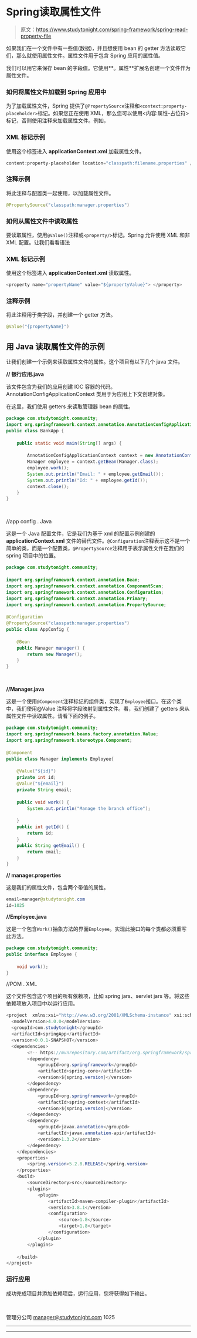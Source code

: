 # Spring读取属性文件

> 原文：<https://www.studytonight.com/spring-framework/spring-read-property-file>

如果我们在一个文件中有一些值(数据)，并且想使用 bean 的 getter 方法读取它们，那么就使用属性文件。属性文件用于包含 Spring 应用的属性值。

我们可以用它来保存 bean 的字段值。它使用**。属性**扩展名创建一个文件作为属性文件。

### 如何将属性文件加载到 Spring 应用中

为了加载属性文件，Spring 提供了`@PropertySource`注释和`<context:property-placeholder>`标记。如果您正在使用 XML，那么您可以使用<内容:属性-占位符>标记，否则使用注释来加载属性文件。例如，

### XML 标记示例

使用这个标签进入 **applicationContext.xml** 加载属性文件。

```java
content:property-placeholder location="classpath:filename.properties" />
```

### 注释示例

将此注释与配置类一起使用，以加载属性文件。

```java
@PropertySource("classpath:manager.properties")
```

### 如何从属性文件中读取属性

要读取属性，使用`@Value()`注释或`<property/>`标记。Spring 允许使用 XML 和非 XML 配置。让我们看看语法

### XML 标记示例

使用这个标签进入 **applicationContext.xml** 读取属性。

```java
<property name="propertyName" value="${propertyValue}"> </property>

```

### 注释示例

将此注释用于类字段，并创建一个 getter 方法。

```java
@Value("{propertyName}")
```

## 用 Java 读取属性文件的示例

让我们创建一个示例来读取属性文件的属性。这个项目有以下几个 java 文件。

**// 银行应用.java**

该文件包含为我们的应用创建 IOC 容器的代码。AnnotationConfigApplicationContext 类用于为应用上下文创建对象。

在这里，我们使用 getters 来读取管理器 bean 的属性。

```java
package com.studytonight.community;
import org.springframework.context.annotation.AnnotationConfigApplicationContext;
public class BankApp {

	public static void main(String[] args) {

		AnnotationConfigApplicationContext context = new AnnotationConfigApplicationContext(AppConfig.class);
		Manager employee = context.getBean(Manager.class);
		employee.work();
		System.out.println("Email: " + employee.getEmail());
		System.out.println("Id: " + employee.getId());
		context.close();
	}
}
```

![](img/4765334125b448ec4c4bdf8285a1da72.png)![](img/4765334125b448ec4c4bdf8285a1da72.png "Click and drag to move")

//app config . Java

这是一个 Java 配置文件，它是我们为基于 xml 的配置示例创建的 **applicationContext.xml** 文件的替代文件。`@Configuration`注释表示这不是一个简单的类，而是一个配置类，`@PropertySource`注释用于表示属性文件在我们的 spring 项目中的位置。

```java
package com.studytonight.community;

import org.springframework.context.annotation.Bean;
import org.springframework.context.annotation.ComponentScan;
import org.springframework.context.annotation.Configuration;
import org.springframework.context.annotation.Primary;
import org.springframework.context.annotation.PropertySource;

@Configuration
@PropertySource("classpath:manager.properties")
public class AppConfig {

	@Bean
	public Manager manager() {
		return new Manager();
	}
}
```

![](img/4765334125b448ec4c4bdf8285a1da72.png)![](img/4765334125b448ec4c4bdf8285a1da72.png "Click and drag to move")

**//Manager.java**

这是一个使用`@Component`注释标记的组件类，实现了`Employee`接口。在这个类中，我们使用@Value 注释将字段映射到属性文件。看，我们创建了 getters 来从属性文件中读取属性。请看下面的例子。

```java
package com.studytonight.community;
import org.springframework.beans.factory.annotation.Value;
import org.springframework.stereotype.Component;

@Component
public class Manager implements Employee{

	@Value("${id}")
	private int id;
	@Value("${email}")
	private String email;

	public void work() {
		System.out.println("Manage the branch office");

	}
	public int getId() {
		return id;
	}
	public String getEmail() {
		return email;
	}
}
```

**// manager.properties**

这是我们的属性文件，包含两个带值的属性。

```java
email=manager@studytonight.com
id=1025
```

**//Employee.java**

这是一个包含`Work()`抽象方法的界面`Employee`。实现此接口的每个类都必须重写此方法。

```java
package com.studytonight.community;
public interface Employee {

	void work();
} 
```

//POM . XML

这个文件包含这个项目的所有依赖项，比如 spring jars、servlet jars 等。将这些依赖项放入项目中以运行应用。

```java
<project  xmlns:xsi="http://www.w3.org/2001/XMLSchema-instance" xsi:schemaLocation="http://maven.apache.org/POM/4.0.0 https://maven.apache.org/xsd/maven-4.0.0.xsd">
  <modelVersion>4.0.0</modelVersion>
  <groupId>com.studytonight</groupId>
  <artifactId>springApp</artifactId>
  <version>0.0.1-SNAPSHOT</version>
  <dependencies>
		<!-- https://mvnrepository.com/artifact/org.springframework/spring-web -->
		<dependency>
			<groupId>org.springframework</groupId>
			<artifactId>spring-core</artifactId>
			<version>${spring.version}</version>
		</dependency>
		<dependency>
			<groupId>org.springframework</groupId>
			<artifactId>spring-context</artifactId>
			<version>${spring.version}</version>
		</dependency>
		<dependency>
			<groupId>javax.annotation</groupId>
			<artifactId>javax.annotation-api</artifactId>
			<version>1.3.2</version>
		</dependency>
	</dependencies>
	<properties>
		<spring.version>5.2.8.RELEASE</spring.version>
	</properties>
	<build>
		<sourceDirectory>src</sourceDirectory>
		<plugins>
			<plugin>
				<artifactId>maven-compiler-plugin</artifactId>
				<version>3.8.1</version>
				<configuration>
					<source>1.8</source>
					<target>1.8</target>
				</configuration>
			</plugin>
		</plugins>

	</build>
</project>
```

### 运行应用

成功完成项目并添加依赖项后，运行应用，您将获得如下输出。

![](img/4765334125b448ec4c4bdf8285a1da72.png)

管理分公司
manager@studytonight.com
1025

* * *

* * *